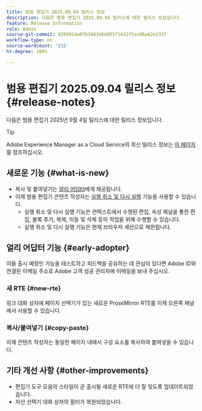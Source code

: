 ```yaml
---
title: 범용 편집기 2025.09.04 릴리스 정보
description: 다음은 범용 편집기 2025.09.04 릴리스에 대한 릴리스 정보입니다.
feature: Release Information
role: Admin
source-git-commit: 8205014a07b3683d6dd55f1632f5ac06a62e2337
workflow-type: ht
source-wordcount: '215'
ht-degree: 100%

---
```



# 범용 편집기 2025.09.04 릴리스 정보 {#release-notes}

다음은 범용 편집기 2025년 9월 4일 릴리스에 대한 릴리스 정보입니다.

>[!TIP]
>
>Adobe Experience Manager as a Cloud Service의 최신 릴리스 정보는 [이 페이지](/help/release-notes/release-notes-cloud/release-notes-current.md)를 참조하십시오.

## 새로운 기능 {#what-is-new}

* 복사 및 붙여넣기는 [얼리 어답터](#copy-paste)에게 제공됩니다.
* 이제 범용 편집기 콘텐츠 작성자는 [실행 취소 및 다시 실행](/help/sites-cloud/authoring/universal-editor/authoring.md#undo-redo) 기능을 사용할 수 있습니다.
   * 실행 취소 및 다시 실행 기능은 컨텍스트에서 수행된 편집, 속성 패널을 통한 편집, 블록 추가, 복제, 이동 및 삭제 등의 작업을 위해 수행할 수 있습니다.
   * 실행 취소 및 다시 실행 기능은 현재 브라우저 세션으로 제한됩니다.

## 얼리 어답터 기능 {#early-adopter}

이들 출시 예정인 기능을 테스트하고 피드백을 공유하는 데 관심이 있다면 Adobe ID와 연결된 이메일 주소로 Adobe 고객 성공 관리자에 이메일을 보내 주십시오.

### 새 RTE {#new-rte}

링크 대화 상자에 페이지 선택기가 있는 새로운 ProseMirror RTE를 이제 오른쪽 패널에서 사용할 수 있습니다.

### 복사/붙여넣기 {#copy-paste}

이제 콘텐츠 작성자는 동일한 페이지 내에서 구성 요소를 복사하여 붙여넣을 수 있습니다.

## 기타 개선 사항 {#other-improvements}

* 편집기 도구 모음의 스타일이 곧 출시될 새로운 RTE에 더 잘 맞도록 업데이트되었습니다.
* 자산 선택기 대화 상자의 필터가 복원되었습니다.
